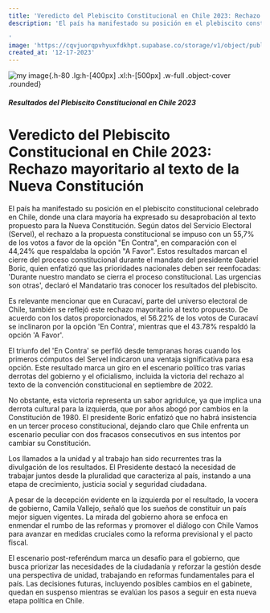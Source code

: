 ```yaml
---
title: 'Veredicto del Plebiscito Constitucional en Chile 2023: Rechazo mayoritario al texto de la Nueva Constitución'
description: 'El país ha manifestado su posición en el plebiscito constitucional celebrado en Chile, donde una clara mayoría ha expresado su desaprobación al texto propuesto para la Nueva Constitución. Según datos del Servicio Electoral (Servel), el rechazo a la propuesta constitucional se impuso con un 55,7% de los votos a favor de la opción "En Contra", en comparación con el 44,24% que respaldaba la opción "A Favor".

'
image: 'https://cqvjuorqpvhyuxfdkhpt.supabase.co/storage/v1/object/public/Curacavi/vote.jpg'
created_at: '12-17-2023'
---
```


![my image](https://cqvjuorqpvhyuxfdkhpt.supabase.co/storage/v1/object/public/Curacavi/vote.jpg){.h-80 .lg:h-[400px] .xl:h-[500px] .w-full .object-cover .rounded}

##### Resultados del Plebiscito Constitucional en Chile 2023
# Veredicto del Plebiscito Constitucional en Chile 2023: Rechazo mayoritario al texto de la Nueva Constitución
El país ha manifestado su posición en el plebiscito constitucional celebrado en Chile, donde una clara mayoría ha expresado su desaprobación al texto propuesto para la Nueva Constitución. Según datos del Servicio Electoral (Servel), el rechazo a la propuesta constitucional se impuso con un 55,7% de los votos a favor de la opción "En Contra", en comparación con el 44,24% que respaldaba la opción "A Favor".
Estos resultados marcan el cierre del proceso constitucional durante el mandato del presidente Gabriel Boric, quien enfatizó que las prioridades nacionales deben ser reenfocadas: 'Durante nuestro mandato se cierra el proceso constitucional. Las urgencias son otras', declaró el Mandatario tras conocer los resultados del plebiscito.

Es relevante mencionar que en Curacaví, parte del universo electoral de Chile, también se reflejó este rechazo mayoritario al texto propuesto. De acuerdo con los datos proporcionados, el 56.22% de los votos de Curacaví se inclinaron por la opción 'En Contra', mientras que el 43.78% respaldó la opción 'A Favor'.

El triunfo del 'En Contra' se perfiló desde tempranas horas cuando los primeros cómputos del Servel indicaron una ventaja significativa para esa opción. Este resultado marca un giro en el escenario político tras varias derrotas del gobierno y el oficialismo, incluida la victoria del rechazo al texto de la convención constitucional en septiembre de 2022.

No obstante, esta victoria representa un sabor agridulce, ya que implica una derrota cultural para la izquierda, que por años abogó por cambios en la Constitución de 1980. El presidente Boric enfatizó que no habrá insistencia en un tercer proceso constitucional, dejando claro que Chile enfrenta un escenario peculiar con dos fracasos consecutivos en sus intentos por cambiar su Constitución.

Los llamados a la unidad y al trabajo han sido recurrentes tras la divulgación de los resultados. El Presidente destacó la necesidad de trabajar juntos desde la pluralidad que caracteriza al país, instando a una etapa de crecimiento, justicia social y seguridad ciudadana.

A pesar de la decepción evidente en la izquierda por el resultado, la vocera de gobierno, Camila Vallejo, señaló que los sueños de constituir un país mejor siguen vigentes. La mirada del gobierno ahora se enfoca en enmendar el rumbo de las reformas y promover el diálogo con Chile Vamos para avanzar en medidas cruciales como la reforma previsional y el pacto fiscal.

El escenario post-referéndum marca un desafío para el gobierno, que busca priorizar las necesidades de la ciudadanía y reforzar la gestión desde una perspectiva de unidad, trabajando en reformas fundamentales para el país. Las decisiones futuras, incluyendo posibles cambios en el gabinete, quedan en suspenso mientras se evalúan los pasos a seguir en esta nueva etapa política en Chile.